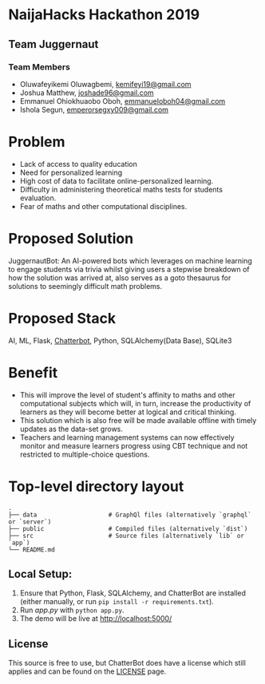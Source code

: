 # NaijaHacks Hackathon 2019

## Team Juggernaut

### Team Members

- Oluwafeyikemi Oluwagbemi, kemifeyi19@gmail.com
- Joshua Matthew, joshade96@gmail.com
- Emmanuel Ohiokhuaobo Oboh, emmanueloboh04@gmail.com
- Ishola Segun, emperorsegxy009@gmail.com

# Problem
-   Lack of access to quality education
-	Need for personalized learning
-	High cost of data to facilitate online-personalized learning.
-	Difficulty in administering theoretical maths tests for students evaluation.
-	Fear of maths and other computational disciplines.


# Proposed Solution
JuggernautBot: An AI-powered bots which leverages on machine learning to engage students via trivia whilst giving users a stepwise breakdown of how the solution was arrived at, also serves as a goto thesaurus for solutions to seemingly difficult math problems.



# Proposed Stack

AI, ML, Flask, [Chatterbot](https://github.com/gunthercox/ChatterBot), Python, SQLAlchemy(Data Base), SQLite3

# Benefit
-   This will improve the level of student's affinity to maths and other computational subjects which will, in turn, increase the productivity of learners as they will become better at logical and critical thinking.
-   This solution which is also free will be made available offline with timely updates as the data-set grows.
-   Teachers and learning management systems can now effectively monitor and measure learners progress using CBT technique and not restricted to multiple-choice questions.


# Top-level directory layout

    .
    ├── data                    # GraphQl files (alternatively `graphql` or `server`)
    ├── public                  # Compiled files (alternatively `dist`)
    ├── src                     # Source files (alternatively `lib` or `app`)
    └── README.md   

## Local Setup:
 1. Ensure that Python, Flask, SQLAlchemy, and ChatterBot are installed (either manually, or run `pip install -r requirements.txt`).
 2. Run *app.py* with `python app.py`.
 3. The demo will be live at [http://localhost:5000/](http://localhost:5000/)

## License
This source is free to use, but ChatterBot does have a license which still applies and can be found on the [LICENSE](https://github.com/gunthercox/ChatterBot/blob/master/LICENSE) page.

